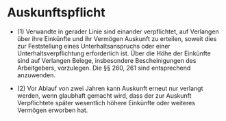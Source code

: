 # Auskunftspflicht

- (1) Verwandte in gerader Linie sind einander verpflichtet, auf Verlangen über ihre Einkünfte und ihr Vermögen Auskunft zu erteilen, soweit dies zur Feststellung eines Unterhaltsanspruchs oder einer Unterhaltsverpflichtung erforderlich ist. Über die Höhe der Einkünfte sind auf Verlangen Belege, insbesondere Bescheinigungen des Arbeitgebers, vorzulegen. Die §§ 260, 261 sind entsprechend anzuwenden.

- (2) Vor Ablauf von zwei Jahren kann Auskunft erneut nur verlangt werden, wenn glaubhaft gemacht wird, dass der zur Auskunft Verpflichtete später wesentlich höhere Einkünfte oder weiteres Vermögen erworben hat.

